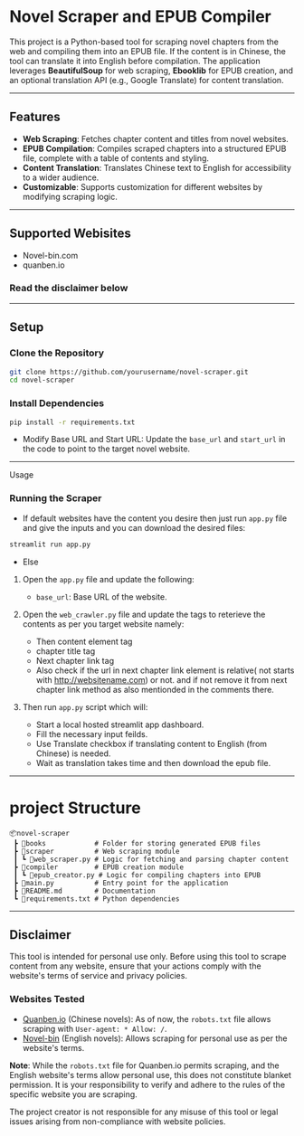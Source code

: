 # Novel Scraper and EPUB Compiler

This project is a Python-based tool for scraping novel chapters from the web and compiling them into an EPUB file. If the content is in Chinese, the tool can translate it into English before compilation. The application leverages **BeautifulSoup** for web scraping, **Ebooklib** for EPUB creation, and an optional translation API (e.g., Google Translate) for content translation.

---

## Features

- **Web Scraping**: Fetches chapter content and titles from novel websites.
- **EPUB Compilation**: Compiles scraped chapters into a structured EPUB file, complete with a table of contents and styling.
- **Content Translation**: Translates Chinese text to English for accessibility to a wider audience.
- **Customizable**: Supports customization for different websites by modifying scraping logic.

---

## Supported Webisites
-    Novel-bin.com
-    quanben.io
### Read the disclaimer below
---
## Setup

### Clone the Repository
```bash
git clone https://github.com/yourusername/novel-scraper.git
cd novel-scraper
```
### Install Dependencies
```bash
pip install -r requirements.txt
```
- Modify Base URL and Start URL: Update the `base_url` and `start_url` in the code to point to the target novel website.

---
Usage


### Running the Scraper

- If default websites have the content you desire then just run `app.py` file and give the inputs and you can download the desired files:
```bash
streamlit run app.py
```
- Else
1.  Open the `app.py` file and update the following:

    -   `base_url`: Base URL of the website.

2.  Open the `web_crawler.py` file and update the tags to reterieve the contents as per you target website namely:

    -  Then content element tag
    -  chapter title tag
    -  Next chapter link tag
    -  Also check if the url in next chapter link element is relative( not starts with http://websitename.com) or not. and if not remove it from next chapter link method as also mentionded in the comments there.

3.  Then run `app.py` script which will:

    -   Start a local hosted streamlit app dashboard.
    -   Fill the necessary input feilds.
    -   Use Translate checkbox if translating content to English (from Chinese) is needed.
    -   Wait as translation takes time and then download the epub file.

---
# project Structure
```Plaintext
📦novel-scraper
 ┣ 📂books            # Folder for storing generated EPUB files
 ┣ 📂scraper          # Web scraping module
 ┃ ┗ 📜web_scraper.py # Logic for fetching and parsing chapter content
 ┣ 📂compiler         # EPUB creation module
 ┃ ┗ 📜epub_creator.py # Logic for compiling chapters into EPUB
 ┣ 📜main.py          # Entry point for the application
 ┣ 📜README.md        # Documentation
 ┗ 📜requirements.txt # Python dependencies
```
---

## Disclaimer

This tool is intended for personal use only. Before using this tool to scrape content from any website, ensure that your actions comply with the website's terms of service and privacy policies.  

### Websites Tested
- [Quanben.io](https://www.quanben.io) (Chinese novels): As of now, the `robots.txt` file allows scraping with `User-agent: * Allow: /`.
- [Novel-bin](https://novel-bin.com) (English novels): Allows scraping for personal use as per the website's terms.  

**Note**: While the `robots.txt` file for Quanben.io permits scraping, and the English website's terms allow personal use, this does not constitute blanket permission. It is your responsibility to verify and adhere to the rules of the specific website you are scraping.  

The project creator is not responsible for any misuse of this tool or legal issues arising from non-compliance with website policies.

